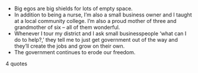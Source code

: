  - Big egos are big shields for lots of empty space.
 - In addition to being a nurse, I’m also a small business owner and I taught at a local community college. I’m also a proud mother of three and grandmother of six – all of them wonderful.
 - Whenever I tour my district and I ask small businesspeople ‘what can I do to help?,’ they tell me to just get government out of the way and they’ll create the jobs and grow on their own.
 - The government continues to erode our freedom.

4 quotes